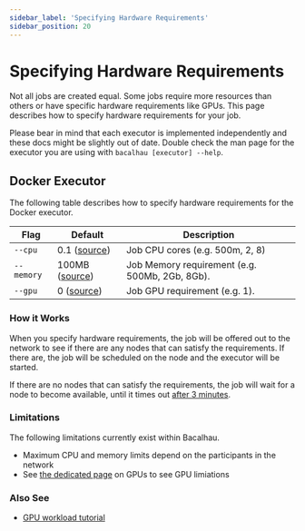 ```yaml
---
sidebar_label: 'Specifying Hardware Requirements'
sidebar_position: 20
---
```


# Specifying Hardware Requirements

Not all jobs are created equal. Some jobs require more resources than others or have specific hardware requirements like GPUs. This page describes how to specify hardware requirements for your job.

Please bear in mind that each executor is implemented independently and these docs might be slightly out of date. Double check the man page for the executor you are using with `bacalhau [executor] --help`.

## Docker Executor

The following table describes how to specify hardware requirements for the Docker executor.


Flag | Default | Description
---------|----------|---------
 `--cpu` | 0.1 ([source](https://github.com/bacalhau-project/bacalhau/blob/main/pkg/capacitymanager/capacitymanager.go#L9)) | Job CPU cores (e.g. 500m, 2, 8)
 `--memory` | 100MB ([source](https://github.com/bacalhau-project/bacalhau/blob/main/pkg/capacitymanager/capacitymanager.go#L10)) | Job Memory requirement (e.g. 500Mb, 2Gb, 8Gb).
 `--gpu` | 0 ([source](https://github.com/bacalhau-project/bacalhau/blob/main/pkg/capacitymanager/capacitymanager.go#L11)) | Job GPU requirement (e.g. 1).

### How it Works

When you specify hardware requirements, the job will be offered out to the network to see if there are any nodes that can satisfy the requirements. If there are, the job will be scheduled on the node and the executor will be started.

If there are no nodes that can satisfy the requirements, the job will wait for a node to become available, until it times out [after 3 minutes](https://github.com/bacalhau-project/bacalhau/blob/main/pkg/computenode/config.go#L12).

### Limitations

The following limitations currently exist within Bacalhau.

* Maximum CPU and memory limits depend on the participants in the network
* See [the dedicated page](docs/next-steps/gpu.md) on GPUs to see GPU limiations

### Also See

* [GPU workload tutorial](docs/next-steps/gpu.md)
